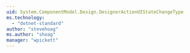 ```yaml
---
uid: System.ComponentModel.Design.DesignerActionUIStateChangeType
ms.technology: 
  - "dotnet-standard"
author: "stevehoag"
ms.author: "shoag"
manager: "wpickett"
---
```


